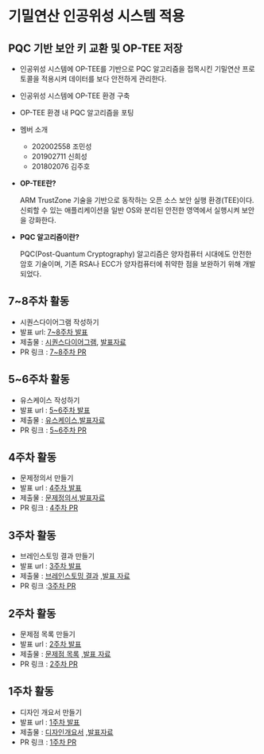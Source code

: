 # 기밀연산 인공위성 시스템 적용
## PQC 기반 보안 키 교환 및 OP-TEE 저장
- 인공위성 시스템에 OP-TEE를 기반으로 PQC 알고리즘을 접목시킨 기밀연산 프로토콜을 적용시켜 데이터를 보다 안전하게 관리한다.
- 인공위성 시스템에 OP-TEE 환경 구축
- OP-TEE 환경 내 PQC 알고리즘을 포팅
- 멤버 소개
  + 202002558 조민성
  + 201902711 신희성
  + 201802076 김주호

- **OP-TEE란?**
  
    ARM TrustZone 기술을 기반으로 동작하는 오픈 소스 보안 실행 환경(TEE)이다.
    신뢰할 수 있는 애플리케이션을 일반 OS와 분리된 안전한 영역에서 실행시켜 보안을 강화한다.

- **PQC 알고리즘이란?**

   PQC(Post-Quantum Cryptography) 알고리즘은 양자컴퓨터 시대에도 안전한 암호 기술이며,
   기존 RSA나 ECC가 양자컴퓨터에 취약한 점을 보완하기 위해 개발되었다.

## 7~8주차 활동
- 시퀀스다이어그램 작성하기
- 발표 url: [7~8주차 발표](https://youtu.be/rCKeY52Ipns?si=qThIZ-fhM7apqt2u)
- 제출물 : [시퀀스다이어그램](https://github.com/isord/satellite_OPTEE/blob/week7/docs/11%EC%A1%B0-7%EC%A3%BC%EC%B0%A8-%EA%B8%B0%EB%B0%80%EC%97%B0%EC%82%B0%20%EC%9D%B8%EA%B3%B5%EC%9C%84%EC%84%B1%20%EC%8B%9C%EC%8A%A4%ED%85%9C%20%EC%A0%81%EC%9A%A9-%EC%8B%9C%ED%80%80%EC%8A%A4%EB%8B%A4%EC%9D%B4%EC%96%B4%EA%B7%B8%EB%9E%A8.pdf), [발표자료](https://github.com/isord/satellite_OPTEE/blob/00d7194ea44ed6e631b428c12001bde0202435e4/docs/ppt/11%E1%84%8C%E1%85%A9-7%E1%84%8C%E1%85%AE%E1%84%8E%E1%85%A1-%E1%84%80%E1%85%B5%E1%84%86%E1%85%B5%E1%86%AF%E1%84%8B%E1%85%A7%E1%86%AB%E1%84%89%E1%85%A1%E1%86%AB%20%E1%84%8B%E1%85%B5%E1%86%AB%E1%84%80%E1%85%A9%E1%86%BC%E1%84%8B%E1%85%B1%E1%84%89%E1%85%A5%E1%86%BC%20%E1%84%89%E1%85%B5%E1%84%89%E1%85%B3%E1%84%90%E1%85%A6%E1%86%B7%20%E1%84%8C%E1%85%A5%E1%86%A8%E1%84%8B%E1%85%AD%E1%86%BC-%E1%84%87%E1%85%A1%E1%86%AF%E1%84%91%E1%85%AD%E1%84%8C%E1%85%A1%E1%84%85%E1%85%AD.pdf)
- PR 링크 : [7~8주차 PR]()

## 5~6주차 활동
- 유스케이스 작성하기
- 발표 url : [5~6주차 발표](https://youtu.be/f0kYec6o4E8?si=UH05Mx2l2RuBJluz)
- 제출물 : [유스케이스](https://github.com/isord/satellite_OPTEE/blob/week5/docs/11%EC%A1%B0-5%EC%A3%BC%EC%B0%A8-%EA%B8%B0%EB%B0%80%EC%97%B0%EC%82%B0%20%EC%9D%B8%EA%B3%B5%EC%9C%84%EC%84%B1%20%EC%8B%9C%EC%8A%A4%ED%85%9C%20%EC%A0%81%EC%9A%A9-%EC%9C%A0%EC%8A%A4%EC%BC%80%EC%9D%B4%EC%8A%A4%EB%AA%85%EC%84%B8%EC%84%9C.pdf),[발표자료](https://github.com/isord/satellite_OPTEE/blob/main/docs/ppt/11%EC%A1%B0-6%EC%A3%BC%EC%B0%A8-%EA%B8%B0%EB%B0%80%EC%97%B0%EC%82%B0%20%EC%9D%B8%EA%B3%B5%EC%9C%84%EC%84%B1%20%EC%8B%9C%EC%8A%A4%ED%85%9C%20%EC%A0%81%EC%9A%A9-%EB%B0%9C%ED%91%9C%EC%9E%90%EB%A3%8C.pdf)
- PR 링크 : [5~6주차 PR](https://github.com/isord/satellite_OPTEE/pull/9)
  
## 4주차 활동
- 문제정의서 만들기
- 발표 url : [4주차 발표](https://youtu.be/dpTzdcrGmOc?si=dvOeL8yqa8pfDcGK)
- 제출물 : [문제정의서](https://github.com/isord/satellite_OPTEE/blob/week4/docs/11%EC%A1%B0-4%EC%A3%BC%EC%B0%A8-%EA%B8%B0%EB%B0%80%EC%97%B0%EC%82%B0%20%EC%9D%B8%EA%B3%B5%EC%9C%84%EC%84%B1%20%EC%8B%9C%EC%8A%A4%ED%85%9C%20%EC%A0%81%EC%9A%A9-%EB%AC%B8%EC%A0%9C%EC%A0%95%EC%9D%98%EC%84%9C.pdf),[발표자료](https://github.com/isord/satellite_OPTEE/blob/week4/docs/ppt/11%EC%A1%B0-4%EC%A3%BC%EC%B0%A8-%EA%B8%B0%EB%B0%80%EC%97%B0%EC%82%B0%20%EC%9D%B8%EA%B3%B5%EC%9C%84%EC%84%B1%20%EC%8B%9C%EC%8A%A4%ED%85%9C%20%EC%A0%81%EC%9A%A9-%EB%B0%9C%ED%91%9C%EC%9E%90%EB%A3%8C.pdf)
- PR 링크 : [4주차 PR](https://github.com/isord/satellite_OPTEE/pull/8)
  
## 3주차 활동
- 브레인스토밍 결과 만들기
- 발표 url : [3주차 발표](https://www.youtube.com/watch?v=2vLsEb2MQSM&t=2s)
- 제출물 : [브레인스토밍 결과](https://github.com/isord/satellite_OPTEE/blob/week3/docs/11%EC%A1%B0-3%EC%A3%BC%EC%B0%A8-%EA%B8%B0%EB%B0%80%EC%97%B0%EC%82%B0%20%EC%9D%B8%EA%B3%B5%EC%9C%84%EC%84%B1%20%EC%8B%9C%EC%8A%A4%ED%85%9C%20%EC%A0%81%EC%9A%A9-%EB%B8%8C%EB%A0%88%EC%9D%B8%EC%8A%A4%ED%86%A0%EB%B0%8D%20%EA%B2%B0%EA%B3%BC.pdf)
,[발표 자료](https://github.com/isord/satellite_OPTEE/blob/week3/docs/ppt/11%EC%A1%B0-3%EC%A3%BC%EC%B0%A8-%EA%B8%B0%EB%B0%80%EC%97%B0%EC%82%B0%20%EC%9D%B8%EA%B3%B5%EC%9C%84%EC%84%B1%20%EC%8B%9C%EC%8A%A4%ED%85%9C%20%EC%A0%81%EC%9A%A9-%EB%B0%9C%ED%91%9C%EC%9E%90%EB%A3%8C.pdf)
- PR 링크 :[3주차 PR](https://github.com/isord/satellite_OPTEE/pull/7)

## 2주차 활동
- 문제점 목록 만들기
- 발표 url : [2주차 발표](https://www.youtube.com/watch?v=4JhA1YWM01Y)
- 제출물 : [문제점 목록](https://github.com/isord/satellite_OPTEE/blob/week2/docs/11%EC%A1%B0-2%EC%A3%BC%EC%B0%A8-%EA%B8%B0%EB%B0%80%EC%97%B0%EC%82%B0%20%EC%9D%B8%EA%B3%B5%EC%9C%84%EC%84%B1%20%EC%8B%9C%EC%8A%A4%ED%85%9C%20%EC%A0%81%EC%9A%A9-%EB%AC%B8%EC%A0%9C%EC%A0%90%20%EB%AA%A9%EB%A1%9D.pdf) ,[발표 자료](https://github.com/isord/satellite_OPTEE/blob/week2/docs/ppt/11%EC%A1%B0-2%EC%A3%BC%EC%B0%A8-%EA%B8%B0%EB%B0%80%EC%97%B0%EC%82%B0%20%EC%9D%B8%EA%B3%B5%EC%9C%84%EC%84%B1%20%EC%8B%9C%EC%8A%A4%ED%85%9C%20%EC%A0%81%EC%9A%A9-%EB%B0%9C%ED%91%9C%EC%9E%90%EB%A3%8C.pdf)
-  PR 링크 : [2주차 PR](https://github.com/isord/satellite_OPTEE/pull/6)

## 1주차 활동
- 디자인 개요서 만들기
- 발표 url : [1주차 발표](https://youtu.be/3Tp8I-uHU-8)
- 제출물 : [디자인개요서](https://github.com/isord/satellite_OPTEE/blob/week2/docs/11%EC%A1%B0-1%EC%A3%BC%EC%B0%A8-%EA%B8%B0%EB%B0%80%EC%97%B0%EC%82%B0%20%EC%9D%B8%EA%B3%B5%EC%9C%84%EC%84%B1%20%EC%8B%9C%EC%8A%A4%ED%85%9C%20%EC%A0%81%EC%9A%A9-%EB%94%94%EC%9E%90%EC%9D%B8%EA%B0%9C%EC%9A%94%EC%84%9C.pdf) ,[발표자료](https://github.com/isord/satellite_OPTEE/blob/week2/docs/ppt/11%EC%A1%B0-1%EC%A3%BC%EC%B0%A8-%EA%B8%B0%EB%B0%80%EC%97%B0%EC%82%B0%20%EC%9D%B8%EA%B3%B5%EC%9C%84%EC%84%B1%20%EC%8B%9C%EC%8A%A4%ED%85%9C%20%EC%A0%81%EC%9A%A9-%EB%B0%9C%ED%91%9C%EC%9E%90%EB%A3%8C.pdf)
- PR 링크 : [1주차 PR](https://github.com/isord/satellite_OPTEE/pull/3#issue-2921678320)
